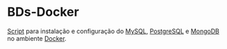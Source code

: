 # BDs-Docker

[Script](https://github.com/elivaldolozer/BDs-Docker/blob/master/script.sh) para instalação e configuração do [MySQL](https://hub.docker.com/_/mysql), [PostgreSQL](https://hub.docker.com/_/postgres) e [MongoDB](https://hub.docker.com/_/mongo) no ambiente [Docker](https://www.docker.com/).
